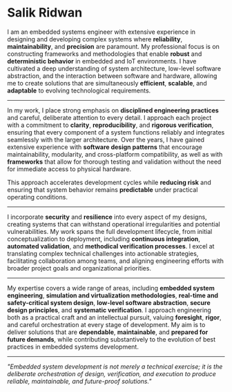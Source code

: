 # Salik Ridwan

I am an embedded systems engineer with extensive experience in designing and developing complex systems where **reliability**, **maintainability**, and **precision** are paramount. My professional focus is on constructing frameworks and methodologies that enable **robust** and **deterministic behavior** in embedded and IoT environments. I have cultivated a deep understanding of system architecture, low-level software abstraction, and the interaction between software and hardware, allowing me to create solutions that are simultaneously **efficient**, **scalable**, and **adaptable** to evolving technological requirements.

---

In my work, I place strong emphasis on **disciplined engineering practices** and careful, deliberate attention to every detail. I approach each project with a commitment to **clarity**, **reproducibility**, and **rigorous verification**, ensuring that every component of a system functions reliably and integrates seamlessly with the larger architecture. Over the years, I have gained extensive experience with **software design patterns** that encourage maintainability, modularity, and cross-platform compatibility, as well as with **frameworks** that allow for thorough testing and validation without the need for immediate access to physical hardware.

This approach accelerates development cycles while **reducing risk** and ensuring that system behavior remains **predictable** under practical operating conditions.

---

I incorporate **security** and **resilience** into every aspect of my designs, creating systems that can withstand operational irregularities and potential vulnerabilities. My work spans the full development lifecycle, from initial conceptualization to deployment, including **continuous integration**, **automated validation**, and **methodical verification processes**. I excel at translating complex technical challenges into actionable strategies, facilitating collaboration among teams, and aligning engineering efforts with broader project goals and organizational priorities.

---

My expertise covers a wide range of areas, including **embedded system engineering**, **simulation and virtualization methodologies**, **real-time and safety-critical system design**, **low-level software abstraction**, **secure design principles**, and **systematic verification**. I approach engineering both as a practical craft and an intellectual pursuit, valuing **foresight**, **rigor**, and careful orchestration at every stage of development. My aim is to deliver solutions that are **dependable**, **maintainable**, and **prepared for future demands**, while contributing substantively to the evolution of best practices in embedded systems development.

---

*"Embedded system development is not merely a technical exercise; it is the deliberate orchestration of design, verification, and execution to produce reliable, maintainable, and future-proof solutions."*
